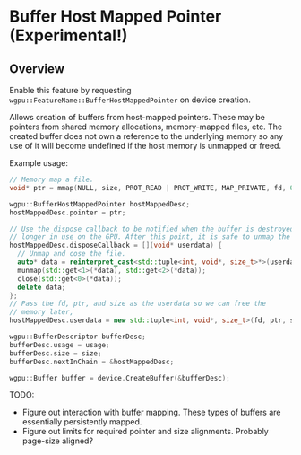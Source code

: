 # Buffer Host Mapped Pointer (Experimental!)

## Overview

Enable this feature by requesting `wgpu::FeatureName::BufferHostMappedPointer` on device creation.

Allows creation of buffers from host-mapped pointers. These may be pointers from shared memory allocations, memory-mapped files, etc. The created buffer does not own a reference to the underlying memory so any use of it will become undefined if the host memory is unmapped or freed.

Example usage:
```c++
// Memory map a file.
void* ptr = mmap(NULL, size, PROT_READ | PROT_WRITE, MAP_PRIVATE, fd, 0);

wgpu::BufferHostMappedPointer hostMappedDesc;
hostMappedDesc.pointer = ptr;

// Use the dispose callback to be notified when the buffer is destroyed and no
// longer in use on the GPU. After this point, it is safe to unmap the memory.
hostMappedDesc.disposeCallback = [](void* userdata) {
  // Unmap and cose the file.
  auto* data = reinterpret_cast<std::tuple<int, void*, size_t>*>(userdata);
  munmap(std::get<1>(*data), std::get<2>(*data));
  close(std::get<0>(*data));
  delete data;
};
// Pass the fd, ptr, and size as the userdata so we can free the
// memory later,
hostMappedDesc.userdata = new std::tuple<int, void*, size_t>(fd, ptr, size);

wgpu::BufferDescriptor bufferDesc;
bufferDesc.usage = usage;
bufferDesc.size = size;
bufferDesc.nextInChain = &hostMappedDesc;

wgpu::Buffer buffer = device.CreateBuffer(&bufferDesc);
```

TODO:
 - Figure out interaction with buffer mapping. These types of buffers are essentially persistently mapped.
 - Figure out limits for required pointer and size alignments.
   Probably page-size aligned?
